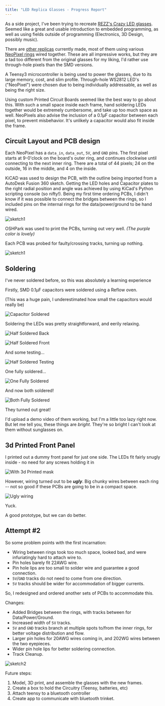 ```yaml
---
title: "LED Replica Glasses - Progress Report"
---
```


As a side project, I've been trying to recreate 
[REZZ's Crazy LED glasses]({{site.url}}{{site.baseurl}}/assets/images/ledglasses/rezz.jpg). 
Seemed like a great and usable introduction to embedded programming, as well
as using fields outside of programming (Electronics, 3D Design, possibly music). 

There are [other replicas](https://www.etsy.com/listing/545785280/arcane-led-goggles-88-full-color-leds?ga_order=most_relevant&ga_search_type=all&ga_view_type=gallery&ga_search_query=led%20goggles&ref=sr_gallery-1-1)
currently made, most of them using various [NeoPixel rings](https://www.adafruit.com/product/1463)
wired together. These are all impressive works, but they are a tad too different from the original
glasses for my liking, I'd rather use through-hole pixels than the SMD versions.

A Teensy3 microcontroller is being used to power the glasses, due to its large memory, cost, 
and slim profile. Through-hole WS2812 LED's ("NeoPixel") were chosen due to being individually
addressable, as well as being the right size. 

Using custom Printed Circuit Boards seemed like the best way to go about this. With such a small
space inside each frame, hand soldering LEDs together would be extremely cumbersome, and take
up too much space as well. NeoPixels also advise the inclusion of a 0.1µF capacitor between each
pixel, to prevent misbehavior. It's unlikely a capacitor would also fit inside the frame.

## Circuit Layout and PCB design

Each NeoPixel has a `data_in`, `data_out`, `5V`, and `GND` pins. The first pixel starts at 9-0'clock
on the board's outer ring, and continues clockwise until connecting to the next inner ring. There 
are a total of 44 pixels; 24 on the outside, 16 in the middle, and 4 on the inside. 

KiCAD was used to design the PCB, with the outline being imported from a AutoDesk Fusion 360 sketch. 
Getting the LED holes and Capacitor plates to the right radial position and angle was achieved by
using KiCad's Python scripting console (so nifty!). Being my first time ordering PCBs, I didn't know
if it was possible to connect the bridges between the rings, so I included pins on the internal rings
for the data/power/ground to be hand wired.

![sketch1]({{site.url}}{{site.baseurl}}/assets/images/ledglasses/PCB_sketch1.jpg)

OSHPark was used to print the PCBs, turning out very well. _(The purple color is lovely)_

Each PCB was probed for faulty/crossing tracks, turning up nothing. 

![sketch1]({{site.url}}{{site.baseurl}}/assets/images/ledglasses/PCB1_initial.jpg)


## Soldering
I've never soldered before, so this was absolutely a learning experience

Firstly, SMD 0.1µF capacitors were soldered using a Reflow oven.

(This was a huge pain, I underestimated how small the capacitors would really be)

![Capacitor Soldered]({{site.url}}{{site.baseurl}}/assets/images/ledglasses/PCB1_cap_solder.jpg)

Soldering the LEDs was pretty straightforward, and eerily relaxing.

![Half Soldered Back]({{site.url}}{{site.baseurl}}/assets/images/ledglasses/PCB1_led_solder_b.jpg)


![Half Soldered Front]({{site.url}}{{site.baseurl}}/assets/images/ledglasses/PCB1_led_solder_f.jpg)

And some testing...

![Half Soldered Testing]({{site.url}}{{site.baseurl}}/assets/images/ledglasses/PCB1_test_wiring.jpg)

One fully soldered...

![One Fully Soldered]({{site.url}}{{site.baseurl}}/assets/images/ledglasses/PCB1_led_solder_final.jpg)

And now both soldered!

![Both Fully Soldered]({{site.url}}{{site.baseurl}}/assets/images/ledglasses/PCB1_final.jpg)

They turned out great! 

I'd upload a demo video of them working, but I'm a little too lazy right now. But let me tell you,
these things are _bright_. They're so bright I can't look at them without sunglasses on.

## 3d Printed Front Panel

I printed out a dummy front panel for just one side. The LEDs fit fairly snugly inside - 
no need for any screws holding it in

![With 3d Printed mask]({{site.url}}{{site.baseurl}}/assets/images/ledglasses/3Dprint_front.jpg)

However, wiring turned out to be **_ugly_**. Big chunky wires between each ring -- not so good
if these PCBs are going to be in a compact space.

![Ugly wiring]({{site.url}}{{site.baseurl}}/assets/images/ledglasses/PCB1_ugly_wires.jpg)

Yuck.

A good prototype, but we can do better.

## Attempt #2

So some problem points with the first incarnation:
- Wiring between rings took too much space, looked bad, and were infuriatingly hard to attach wire to.
- Pin holes barely fit 22AWG wire.
- Pin hole lips are too small to solder wire and guarantee a good connection.
- `5V`/`GND` tracks do not need to come from one direction.
- `5V` tracks should be wider for accommodation of bigger currents.

So, I redesigned and ordered another sets of PCBs to accommodate this.

Changes:
- Added Bridges between the rings, with tracks between for Data/Power/Ground.
- Increased width of `5V` tracks.
- `5V` and `GND` tracks branch at multiple spots to/from the inner rings, for better voltage distribution
and flow.
- Larger pin holes for 20AWG wires coming in, and 202WG wires between the two eyepieces.
- Wider pin hole lips for better soldering connection.
- Track Cleanup. 


![sketch2]({{site.url}}{{site.baseurl}}/assets/images/ledglasses/PCB_sketch2.jpg)


Future steps:
1. Model, 3D print, and assemble the glasses with the new frames.
2. Create a box to hold the Circuitry (Teensy, batteries, etc)
3. Attach teensy to a bluetooth controller
4. Create app to communicate with bluetooth trinket.



